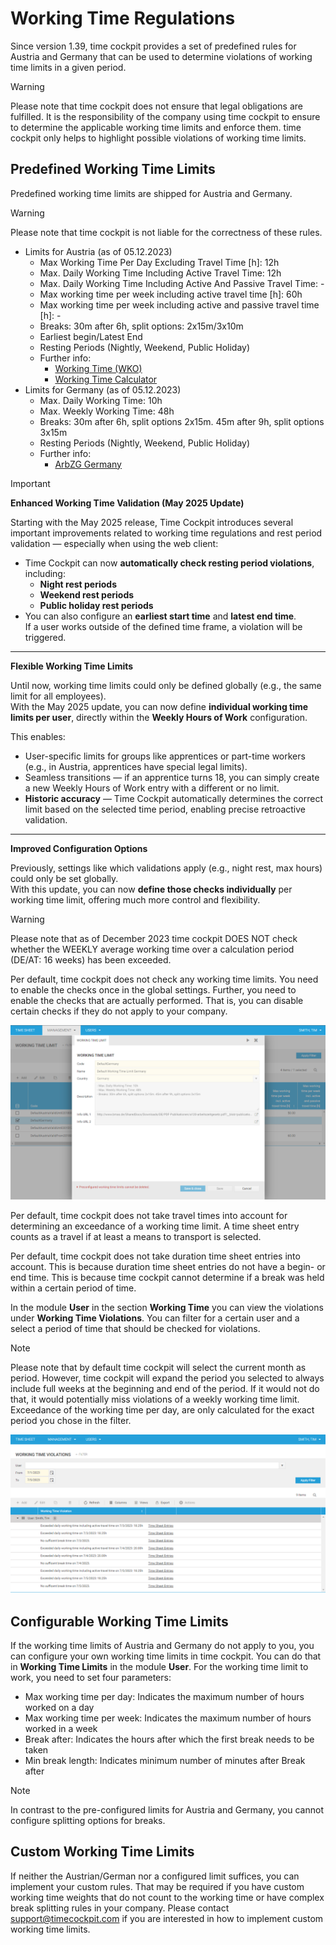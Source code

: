 # Working Time Regulations	

Since version 1.39, time cockpit provides a set of predefined rules for Austria and Germany that can be used to determine violations of working time limits in a given period.

> [!WARNING]
Please note that time cockpit does not ensure that legal obligations are fulfilled. It is the responsibility of the company using time cockpit to ensure to determine the applicable working time limits and enforce them. time cockpit only helps to highlight possible violations of working time limits.

## Predefined Working Time Limits

Predefined working time limits are shipped for Austria and Germany.

> [!WARNING]
Please note that time cockpit is not liable for the correctness of these rules.

- Limits for Austria (as of 05.12.2023)
  - Max Working Time Per Day Excluding Travel Time [h]: 12h
  - Max. Daily Working Time Including Active Travel Time: 12h
  - Max. Daily Working Time Including Active And Passive Travel Time: -
  - Max working time per week including active travel time [h]: 60h
  - Max working time per week including active and passive travel time [h]: -
  - Breaks: 30m after 6h, split options: 2x15m/3x10m
  - Earliest begin/Latest End
  - Resting Periods (Nightly, Weekend, Public Holiday)
  - Further info: 
    - [Working Time (WKO)](https://www.wko.at/arbeitszeit/uebersicht)
    - [Working Time Calculator](https://ratgeber.wko.at/cgi-bin/expertred/enb.cgi?SHOWMODE=1&WIZARD=ARBEITSZEIT12&TRAEGER=DEFAULT&BEREICH=FRAU&FORTSCHRITT=5&LAYOUT=HELP)
- Limits for Germany (as of 05.12.2023)
  - Max. Daily Working Time: 10h
  - Max. Weekly Working Time: 48h
  - Breaks: 30m after 6h, split options 2x15m. 45m after 9h, split options 3x15m
  - Resting Periods (Nightly, Weekend, Public Holiday)
  - Further info: 
    - [ArbZG Germany](https://www.gesetze-im-internet.de/arbzg/BJNR117100994.html)

> [!IMPORTANT]

**Enhanced Working Time Validation (May 2025 Update)**

Starting with the May 2025 release, Time Cockpit introduces several important improvements related to working time regulations and rest period validation — especially when using the web client:

- Time Cockpit can now **automatically check resting period violations**, including:
  - **Night rest periods**
  - **Weekend rest periods**
  - **Public holiday rest periods**
- You can also configure an **earliest start time** and **latest end time**.  
  If a user works outside of the defined time frame, a violation will be triggered.

---

**Flexible Working Time Limits**

Until now, working time limits could only be defined globally (e.g., the same limit for all employees).  
With the May 2025 update, you can now define **individual working time limits per user**, directly within the **Weekly Hours of Work** configuration.

This enables:

- User-specific limits for groups like apprentices or part-time workers  
  (e.g., in Austria, apprentices have special legal limits).
- Seamless transitions — if an apprentice turns 18, you can simply create a new Weekly Hours of Work entry with a different or no limit.
- **Historic accuracy** — Time Cockpit automatically determines the correct limit based on the selected time period, enabling precise retroactive validation.

---

**Improved Configuration Options**

Previously, settings like which validations apply (e.g., night rest, max hours) could only be set globally.  
With this update, you can now **define those checks individually** per working time limit, offering much more control and flexibility.


> [!WARNING]
Please note that as of December 2023 time cockpit DOES NOT check whether the WEEKLY average working time over a calculation period (DE/AT: 16 weeks) has been exceeded.

Per default, time cockpit does not check any working time limits. You need to enable the checks once in the global settings. Further, you need to enable the checks that are actually performed. That is, you can disable certain checks if they do not apply to your company.

![Working time limits](images/working-time-limits-web.png "Working time limits")

Per default, time cockpit does not take travel times into account for determining an exceedance of a working time limit. A time sheet entry counts as a travel if at least a means to transport is selected.

Per default, time cockpit does not take duration time sheet entries into account. This is because duration time sheet entries do not have a begin- or end time. This is because time cockpit cannot determine if a break was held within a certain period of time.

In the module **User** in the section **Working Time** you can view the violations under **Working Time Violations**. You can filter for a certain user and a select a period of time that should be checked for violations.

> [!NOTE]
Please note that by default time cockpit will select the current month as period. However, time cockpit will expand the period you selected to always include full weeks at the beginning and end of the period. If it would not do that, it would potentially miss violations of a weekly working time limit. Exceedance of the working time per day, are only calculated for the exact period you chose in the filter.

![Working time violations](images/working-time-violations-web.png "Working time violations")

## Configurable Working Time Limits

If the working time limits of Austria and Germany do not apply to you, you can configure your own working time limits in time cockpit. You can do that in **Working Time Limits** in the module **User**. For the working time limit to work, you need to set four parameters:

- Max working time per day: Indicates the maximum number of hours worked on a day
- Max working time per week: Indicates the maximum number of hours worked in a week
- Break after: Indicates the hours after which the first break needs to be taken
- Min break length: Indicates minimum number of minutes after Break after

> [!NOTE]
In contrast to the pre-configured limits for Austria and Germany, you cannot configure splitting options for breaks.

## Custom Working Time Limits

If neither the Austrian/German nor a configured limit suffices, you can implement your custom rules. That may be required if you have custom working time weights that do not count to the working time or have complex break splitting rules in your company. Please contact [support@timecockpit.com](mailto:support@timecockpit.com) if you are interested in how to implement custom working time limits.
